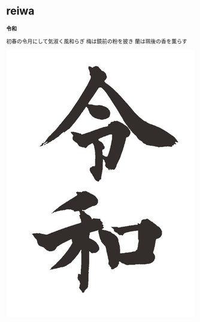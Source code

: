 # reiwa
**令和**

初春の令月にして気淑く風和らぎ 梅は鏡前の粉を披き 蘭は珮後の香を薫らす

![reiwa](https://github.com/D0uJ7kPR2OQcCISI3vSUOGGcpt9wIVo2kt2Jiv9/reiwa/blob/master/reiwa.jpg)
